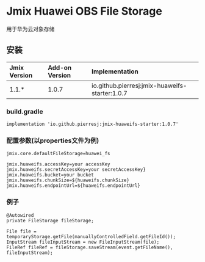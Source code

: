 # Jmix Huawei OBS File Storage

用于华为云对象存储

## 安装

| Jmix Version | Add-on Version | Implementation |
|:-|:-|:-|
| 1.1.* |1.0.7|io.github.pierresj:jmix-huaweifs-starter:1.0.7|

### build.gradle
```
implementation 'io.github.pierresj:jmix-huaweifs-starter:1.0.7'
```
### 配置参数(以properties文件为例)
```properties
jmix.core.defaultFileStorage=huawei_fs

jmix.huaweifs.accessKey=your accessKey
jmix.huaweifs.secretAccessKey=your secretAccessKey}
jmix.huaweifs.bucket=your bucket
jmix.huaweifs.chunkSize=${huaweifs.chunkSize}
jmix.huaweifs.endpointUrl=${huaweifs.endpointUrl}
```
### 例子
```
@Autowired
private FileStorage fileStorage;

File file = temporaryStorage.getFile(manuallyControlledField.getFileId());
InputStream fileInputStream = new FileInputStream(file);        
FileRef fileRef = fileStorage.saveStream(event.getFileName(), fileInputStream);
```
